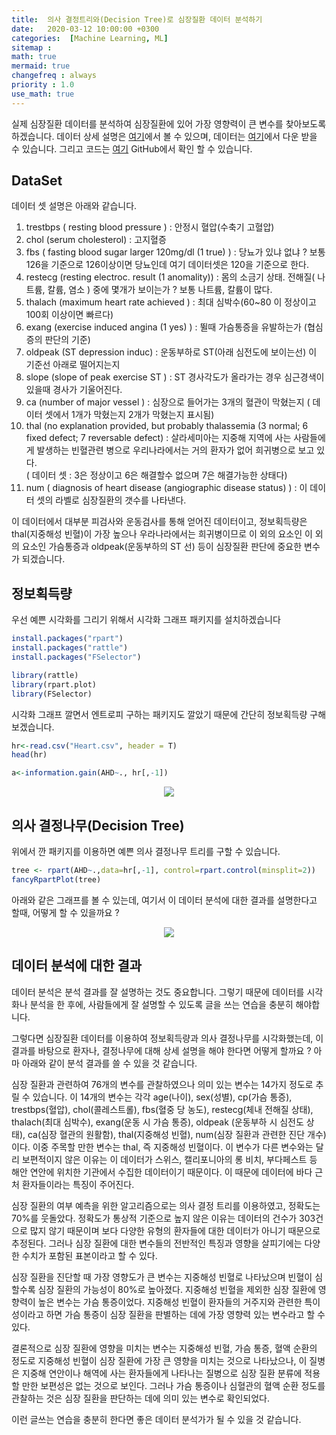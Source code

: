 ```yaml
---
title:  의사 결정트리와(Decision Tree)로 심장질환 데이터 분석하기
date:   2020-03-12 10:00:00 +0300
categories:  [Machine Learning, ML]
sitemap :
math: true
mermaid: true
changefreq : always
priority : 1.0
use_math: true
---
```


실제 심장질환 데이터를 분석하여 심장질환에 있어 가장 영향력이 큰 변수를 찾아보도록 하겠습니다. 데이터 상세 설명은 [여기](https://rpubs.com/mbbrigitte/HeartDisease)에서 볼 수 있으며, 데이터는 [여기](https://github.com/KEJdev/DataSet/tree/master/DataSet)에서 다운 받을 수 있습니다. 그리고 코드는 [여기](https://github.com/KEJdev/R-Study/blob/master/Decision%20Tree/Tree_%EC%8B%AC%EC%9E%A5%EC%A7%88%ED%99%98%20%EB%B6%84%EC%84%9D.R) GitHub에서 확인 할 수 있습니다. 


## DataSet 

데이터 셋 설명은 아래와 같습니다.

1. trestbps ( resting blood pressure ) : 안정시 혈압(수축기 고혈압)
2. chol (serum cholesterol) : 고지혈증
3. fbs ( fasting blood sugar larger 120mg/dl (1 true) ) : 당뇨가 있냐 없냐 ?  보통 126을 기준으로 126이상이면 당뇨인데 여기 데이터셋은 120을 기준으로 한다.
4. restecg (resting electroc. result (1 anomality)) : 몸의 소금기 상태. 전해질( 나트륨, 칼륨, 염소 ) 중에 몇개가 보이는가 ? 보통 나트륨, 칼륨이 많다.
5. thalach (maximum heart rate achieved ) :  최대 심박수(60~80 이 정상이고 100회 이상이면 빠르다)
6. exang (exercise induced angina (1 yes) ) : 뛸때 가슴통증을 유발하는가 (협심증의 판단의 기준)
7. oldpeak (ST depression induc)  :   운동부하로 ST(아래 심전도에 보이는선) 이 기준선 아래로 떨어지는지
8. slope (slope of peak exercise ST )  : ST 경사각도가 올라가는 경우 심근경색이 있을때 경사가 기울어진다.
9. ca (number of major vessel ) : 심장으로 들어가는 3개의 혈관이 막혔는지 ( 데이터 셋에서 1개가 막혔는지  2개가 막혔는지 표시됨)
10. thal (no explanation provided, but probably thalassemia
 (3 normal; 6 fixed defect; 7 reversable defect)  : 살라세미아는 지중해 지역에 사는 사람들에게 발생하는 빈혈관련 병으로 우리나라에서는 거의 환자가 없어 희귀병으로 보고 있다.  
 ( 데이터 셋 : 3은 정상이고 6은 해결할수 없으며 7은 해결가능한 상태다)
11. num ( diagnosis of heart disease (angiographic disease status) ) : 이 데이터 셋의 라벨로 심장질환의 갯수를 나타낸다.

이 데이터에서 대부분 피검사와 운동검사를 통해 얻어진 데이터이고, 정보획득량은 thal(지중해성 빈혈)이 가장 높으나 우라나라에서는 희귀병이므로 이 외의 요소인 이 외의 요소인 가슴통증과 oldpeak(운동부하의 ST 선) 등이 심장질환 판단에 중요한 변수가 되겠습니다.

## 정보획득량 


우선 예쁜 시각화를 그리기 위해서 시각화 그래프 패키지를 설치하겠습니다

```r
install.packages("rpart")
install.packages("rattle")
install.packages("FSelector")

library(rattle)
library(rpart.plot)
library(FSelector)
```

시각화 그래프 깔면서 엔트로피 구하는 패키지도 깔았기 때문에 간단히 정보획득량 구해보겠습니다.


```r
hr<-read.csv("Heart.csv", header = T)
head(hr)

a<-information.gain(AHD~., hr[,-1])
```

<center><img src="../../assets//images/tree1.png" ></center>

## 의사 결정나무(Decision Tree)

위에서 깐 패키지를 이용하면 예쁜 의사 결정나무 트리를 구할 수 있습니다.


```r
tree <- rpart(AHD~.,data=hr[,-1], control=rpart.control(minsplit=2))
fancyRpartPlot(tree)
```

아래와 같은 그래프를 볼 수 있는데, 여기서 이 데이터 분석에 대한 결과를 설명한다고 할때, 어떻게 할 수 있을까요 ?

<center><img src="../../assets//images/tree2.png" ></center>

## 데이터 분석에 대한 결과 

데이터 분석은 분석 결과를 잘 설명하는 것도 중요합니다. 그렇기 때문에 데이터를 시각화나 분석을 한 후에, 사람들에게 잘 설명할 수 있도록 글을 쓰는 연습을 충분히 해야합니다. 

그렇다면 심장질환 데이터를 이용하여 정보획득량과 의사 결정나무를 시각화했는데, 이 결과를 바탕으로 환자나, 결정나무에 대해 상세 설명을 해야 한다면 어떻게 할까요 ? 아마 아래와 같이 분석 결과를 쓸 수 있을 것 같습니다. 

심장 질환과 관련하여 76개의 변수를 관찰하였으나 의미 있는 변수는 14가지 정도로 추릴 수 있습니다. 이 14개의 변수는 각각 age(나이), sex(성별), cp(가슴 통증), trestbps(혈압), chol(콜레스트롤), fbs(혈중 당 농도), restecg(체내 전해질 상태), thalach(최대 심박수), exang(운동 시 가슴 통증), oldpeak (운동부하 시 심전도 상태), ca(심장 혈관의 원활함), thal(지중해성 빈혈), num(심장 질환과 관련한 진단 개수)이다. 이중 주목할 만한 변수는 thal, 즉 지중해성 빈혈이다. 이 변수가 다른 변수와는 달리 보편적이지 않은 이유는 이 데이터가 스위스, 캘리포니아의 롱 비치, 부다페스트 등 해안 연안에 위치한 기관에서 수집한 데이터이기 때문이다. 이 때문에 데이터에 바다 근처 환자들이라는 특징이 주어진다. 

심장 질환의 여부 예측을 위한 알고리즘으로는 의사 결정 트리를 이용하였고, 정확도는 70%를 웃돌았다. 정확도가 통상적 기준으로 높지 않은 이유는 데이터의 건수가 303건으로 많지 않기 때문이며 보다 다양한 유형의 환자들에 대한 데이터가 아니기 때문으로 추정된다. 그러나 심장 질환에 대한 변수들의 전반적인 특징과 영향을 살피기에는 다양한 수치가 포함된 표본이라고 할 수 있다.  

심장 질환을 진단할 때 가장 영향도가 큰 변수는 지중해성 빈혈로 나타났으며 빈혈이 심할수록 심장 질환의 가능성이 80%로 높아졌다. 지중해성 빈혈을 제외한 심장 질환에 영향력이 높은 변수는 가슴 통증이었다. 지중해성 빈혈이 환자들의 거주지와 관련한 특이성이라고 하면 가슴 통증이 심장 질환을 판별하는 데에 가장 영향력 있는 변수라고 할 수 있다. 

결론적으로 심장 질환에 영향을 미치는 변수는 지중해성 빈혈, 가슴 통증, 혈액 순환의 정도로 지중해성 빈혈이 심장 질환에 가장 큰 영향을 미치는 것으로 나타났으나, 이 질병은 지중해 연안이나 해역에 사는 환자들에게 나타나는 질병으로 심장 질환 분류에 적용할 만한 보편성은 없는 것으로 보인다. 그러나 가슴 통증이나 심혈관의 혈액 순환 정도를 관찰하는 것은 심장 질환을 판단하는 데에 의미 있는 변수로 확인되었다. 

이런 글쓰는 연습을 충분히 한다면 좋은 데이터 분석가가 될 수 있을 것 같습니다. 

